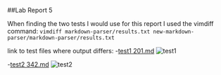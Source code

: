 ##Lab Report 5

When finding the two tests I would use for this report I used the vimdiff command:
`vimdiff markdown-parser/results.txt new-markdown-parser/markdown-parser/results.txt`

link to test files where output differs:
-[test1 201.md](https://github.com/nidhidhamnani/markdown-parser/blob/main/test-files/201.md)
![test1]()

-[test2 342.md](https://github.com/nidhidhamnani/markdown-parser/blob/main/test-files/342.md)
![test2]()

